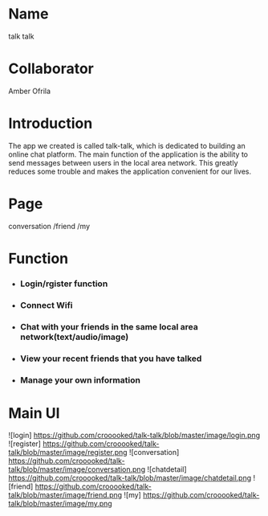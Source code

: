 # Name
talk talk

# Collaborator
Amber Ofrila

# Introduction
The app we created is called talk-talk, which is dedicated to building an online chat platform. The main function of the application is the ability to send messages between users in the local area network. This greatly reduces some trouble and makes the application convenient for our lives.

# Page
conversation
/friend
/my

# Function
* ### Login/rgister function
* ### Connect Wifi
* ### Chat with your friends in the same local area network(text/audio/image)
* ### View your recent friends that you have talked
* ### Manage your own information

# Main UI
![login] https://github.com/crooooked/talk-talk/blob/master/image/login.png
![register] https://github.com/crooooked/talk-talk/blob/master/image/register.png
![conversation] https://github.com/crooooked/talk-talk/blob/master/image/conversation.png
![chatdetail] https://github.com/crooooked/talk-talk/blob/master/image/chatdetail.png
![friend] https://github.com/crooooked/talk-talk/blob/master/image/friend.png
![my] https://github.com/crooooked/talk-talk/blob/master/image/my.png

